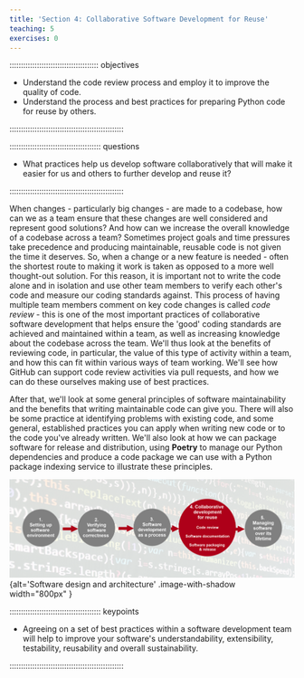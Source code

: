 ```yaml
---
title: 'Section 4: Collaborative Software Development for Reuse'
teaching: 5
exercises: 0
---
```


::::::::::::::::::::::::::::::::::::::: objectives

- Understand the code review process and employ it to improve the quality of code.
- Understand the process and best practices for preparing Python code for reuse by others.

::::::::::::::::::::::::::::::::::::::::::::::::::

:::::::::::::::::::::::::::::::::::::::: questions

- What practices help us develop software collaboratively that will make it easier for us and others to further develop and reuse it?

::::::::::::::::::::::::::::::::::::::::::::::::::

When changes - particularly big changes - are made to a codebase,
how can we as a team ensure that these changes are well considered and represent good solutions?
And how can we increase the overall knowledge of a codebase across a team?
Sometimes project goals and time pressures take precedence
and producing maintainable, reusable code is not given the time it deserves.
So, when a change or a new feature is needed -
often the shortest route to making it work is taken as opposed to a more well thought-out solution.
For this reason, it is important not to write the code alone and in isolation
and use other team members to verify each other's code and measure our coding standards against.
This process of having multiple team members comment on key code changes is called *code review* -
this is one of the most important practices of collaborative software development
that helps ensure the 'good' coding standards are achieved and maintained within a team,
as well as increasing knowledge about the codebase across the team.
We'll thus look at the benefits of reviewing code,
in particular, the value of this type of activity within a team,
and how this can fit within various ways of team working.
We'll see how GitHub can support code review activities via pull requests,
and how we can do these ourselves making use of best practices.

After that, we'll look at some general principles of software maintainability
and the benefits that writing maintainable code can give you.
There will also be some practice at identifying problems with existing code,
and some general, established practices you can apply
when writing new code or to the code you've already written.
We'll also look at how we can package software for release and distribution,
using **Poetry** to manage our Python dependencies
and produce a code package we can use with a Python package indexing service
to illustrate these principles.

![](fig/section4-overview.png){alt='Software design and architecture' .image-with-shadow width="800px" }



<!--
Designing and Developing "Good" Software in Teams

- **Software paradigms and design architectures** for solving different problems based on clear requirements
- **Writing "good" software** that is understandable, modular, extensible and tested
- **Publishing and releasing software** for reuse by others
- **Collaborative code development and review** to improve software sustainability and avoid the accumulation of 'technical debt'.
-->

:::::::::::::::::::::::::::::::::::::::: keypoints

- Agreeing on a set of best practices within a software development team will help to improve your software's understandability, extensibility, testability, reusability and overall sustainability.

::::::::::::::::::::::::::::::::::::::::::::::::::


